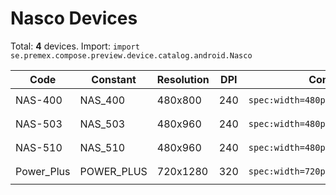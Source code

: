 # Nasco Devices

Total: **4** devices. Import: `import se.premex.compose.preview.device.catalog.android.Nasco`

| Code | Constant | Resolution | DPI | Compose Spec | Preview Usage |
|------|----------|------------|-----|-------------|---------------|
| NAS-400 | NAS_400 | 480x800 | 240 | `spec:width=480px,height=800px,dpi=240` | `@Preview(device = Nasco.NAS_400)` |
| NAS-503 | NAS_503 | 480x960 | 240 | `spec:width=480px,height=960px,dpi=240` | `@Preview(device = Nasco.NAS_503)` |
| NAS-510 | NAS_510 | 480x960 | 240 | `spec:width=480px,height=960px,dpi=240` | `@Preview(device = Nasco.NAS_510)` |
| Power_Plus | POWER_PLUS | 720x1280 | 320 | `spec:width=720px,height=1280px,dpi=320` | `@Preview(device = Nasco.POWER_PLUS)` |

<!-- Generated automatically. Do not edit manually. -->

